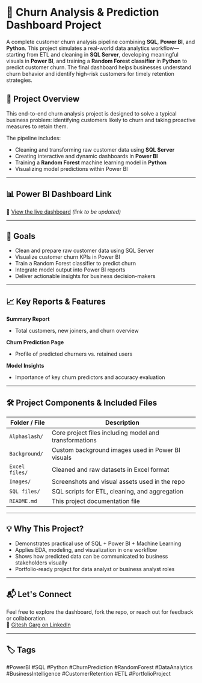 # 🔄 Churn Analysis & Prediction Dashboard Project  

A complete customer churn analysis pipeline combining **SQL**, **Power BI**, and **Python**. This project simulates a real-world data analytics workflow—starting from ETL and cleaning in **SQL Server**, developing meaningful visuals in **Power BI**, and training a **Random Forest classifier** in **Python** to predict customer churn. The final dashboard helps businesses understand churn behavior and identify high-risk customers for timely retention strategies.

## 📌 Project Overview  

This end-to-end churn analysis project is designed to solve a typical business problem: identifying customers likely to churn and taking proactive measures to retain them.  

The pipeline includes:  
- Cleaning and transforming raw customer data using **SQL Server**  
- Creating interactive and dynamic dashboards in **Power BI**  
- Training a **Random Forest** machine learning model in **Python**  
- Visualizing model predictions within Power BI

---

## 📊 Power BI Dashboard Link  
🔗 [View the live dashboard](https://your-dummy-link.com) *(link to be updated)*

---

## 🎯 Goals  

- Clean and prepare raw customer data using SQL Server  
- Visualize customer churn KPIs in Power BI  
- Train a Random Forest classifier to predict churn  
- Integrate model output into Power BI reports  
- Deliver actionable insights for business decision-makers

---

## 📈 Key Reports & Features  

**Summary Report**  
- Total customers, new joiners, and churn overview

**Churn Prediction Page**  
- Profile of predicted churners vs. retained users

**Model Insights**  
- Importance of key churn predictors and accuracy evaluation

---

## 🛠️ Project Components & Included Files  

| Folder / File       | Description                                           |
|---------------------|-------------------------------------------------------|
| `Alphaslash/`       | Core project files including model and transformations |
| `Background/`       | Custom background images used in Power BI visuals     |
| `Excel files/`      | Cleaned and raw datasets in Excel format              |
| `Images/`           | Screenshots and visual assets used in the repo        |
| `SQL files/`        | SQL scripts for ETL, cleaning, and aggregation        |
| `README.md`         | This project documentation file                       |

---

## 💡 Why This Project?  

- Demonstrates practical use of SQL + Power BI + Machine Learning  
- Applies EDA, modeling, and visualization in one workflow  
- Shows how predicted data can be communicated to business stakeholders visually  
- Portfolio-ready project for data analyst or business analyst roles

---

## 📬 Let's Connect  

Feel free to explore the dashboard, fork the repo, or reach out for feedback or collaboration.  
👤 [Gitesh Garg on LinkedIn](https://www.linkedin.com/in/gitesh-garg-/)

---

## 🏷️ Tags  
#PowerBI #SQL #Python #ChurnPrediction #RandomForest #DataAnalytics #BusinessIntelligence #CustomerRetention #ETL #PortfolioProject
